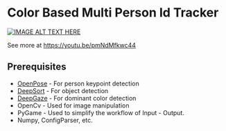 # Color Based Multi Person Id Tracker

[![IMAGE ALT TEXT HERE](https://user-images.githubusercontent.com/38775259/84578290-edbb6080-adfe-11ea-8a61-f53a347d6940.jpg)](https://www.youtube.com/watch?v=pmNdMfkwc44)

See more at https://youtu.be/pmNdMfkwc44

## Prerequisites
* [OpenPose](https://github.com/CMU-Perceptual-Computing-Lab/openpose) - For person keypoint detection
* [DeepSort]() - For object detection
* [DeepGaze]() - For dominant color detection
* OpenCv - Used for image manipulation
* PyGame - Used to simplify the workflow of Input - Output.
* Numpy, ConfigParser, etc.

